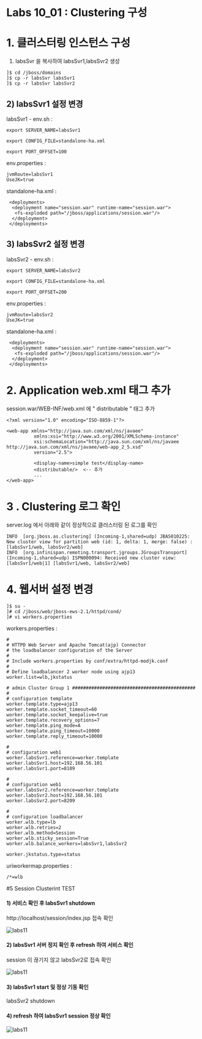 # Labs 10_01 : Clustering 구성 

# 1. 클러스터링 인스턴스 구성
1) labsSvr 을 복사하여 labsSvr1,labsSvr2 생성
```
]$ cd /jboss/domains
]$ cp -r labsSvr labsSvr1
]$ cp -r labsSvr labsSvr2
```

## 2) labsSvr1 설정 변경 

labsSvr1 - env.sh : 
``` 
export SERVER_NAME=labsSvr1

export CONFIG_FILE=standalone-ha.xml

export PORT_OFFSET=100 
```
env.properties :
```
jvmRoute=labsSvr1
UseJK=true
```
standalone-ha.xml :
```
 <deployments>
  <deployment name="session.war" runtime-name="session.war">
   <fs-exploded path="/jboss/applications/session.war"/>
  </deployment>
 </deployments>
```
 
## 3) labsSvr2 설정 변경  
labsSvr2 - env.sh : 
``` 
export SERVER_NAME=labsSvr2

export CONFIG_FILE=standalone-ha.xml

export PORT_OFFSET=200 
``` 
env.properties :
```
jvmRoute=labsSvr2
UseJK=true
```
standalone-ha.xml :
```
 <deployments>
  <deployment name="session.war" runtime-name="session.war">
   <fs-exploded path="/jboss/applications/session.war"/>
  </deployment>
 </deployments>
```
 

# 2. Application web.xml 태그 추가 
session.war/WEB-INF/web.xml 에 " distributable " 태그 추가
```
<?xml version="1.0" encoding="ISO-8859-1"?>
 
<web-app xmlns="http://java.sun.com/xml/ns/javaee"
          xmlns:xsi="http://www.w3.org/2001/XMLSchema-instance"
          xsi:schemaLocation="http://java.sun.com/xml/ns/javaee http://java.sun.com/xml/ns/javaee/web-app_2_5.xsd"
          version="2.5">
                  
          <display-name>simple test</display-name>
          <distributable/>  <-- 추가 
          ...
</web-app>
```
# 3 . Clustering 로그 확인 
server.log 에서 아래와 같이  정상적으로 클러스터링 된 로그를 확인

```
INFO  [org.jboss.as.clustering] (Incoming-1,shared=udp) JBAS010225: New cluster view for partition web (id: 1, delta: 1, merge: false) : [labsSvr1/web, labsSvr2/web]
INFO  [org.infinispan.remoting.transport.jgroups.JGroupsTransport] (Incoming-1,shared=udp) ISPN000094: Received new cluster view: [labsSvr1/web|1] [labsSvr1/web, labsSvr2/web]

```

# 4. 웹서버 설정 변경
```
]$ su - 
]# cd /jboss/web/jboss-ews-2.1/httpd/cond/
]# vi workers.properties
```
workers.properties :
```
#
# HTTPD Web Server and Apache Tomcat(ajp) Connector
# the loadbalancer configuration of the Server
#
# Include workers.properties by conf/extra/httpd-modjk.conf
#
# Define loadbalancer 2 worker node using ajp13
worker.list=wlb,jkstatus

# admin Cluster Group 1 #############################################
#
# configuration template
worker.template.type=ajp13
worker.template.socket_timeout=60
worker.template.socket_keepalive=true
worker.template.recovery_options=7
worker.template.ping_mode=A
worker.template.ping_timeout=10000
worker.template.reply_timeout=10000

#
# configuration web1
worker.labsSvr1.reference=worker.template
worker.labsSvr1.host=192.168.56.101
worker.labsSvr1.port=8109

#
# configuration web1
worker.labsSvr2.reference=worker.template
worker.labsSvr2.host=192.168.56.101
worker.labsSvr2.port=8209

#
# configuration loadbalancer
worker.wlb.type=lb
worker.wlb.retries=2
worker.wlb.method=Session
worker.wlb.sticky_session=True
worker.wlb.balance_workers=labsSvr1,labsSvr2

worker.jkstatus.type=status

```
uriworkermap.properties :
```
/*=wlb
```

#5  Session Clusterint TEST  
#### 1) 서비스 확인 후 labsSvr1 shutdown 
http://localhost/session/index.jsp 접속 확인 

![labs11](https://github.com/wsjeong/simpleTEST/raw/master/img/labs11_1.JPG)

#### 2) labsSvr1 서버 정지 확인 후 refresh 하여 서비스 확인 

session 이 끊기지 않고 labsSvr2로 접속 확인  

![labs11](https://github.com/wsjeong/simpleTEST/raw/master/img/labs11_2.JPG)

#### 3) labsSvr1 start 및 정상 기동 확인

labsSvr2 shutdown 

#### 4) refresh 하여 labsSvr1 session 정상 확인 

![labs11](https://github.com/wsjeong/simpleTEST/raw/master/img/labs11_3.JPG)
